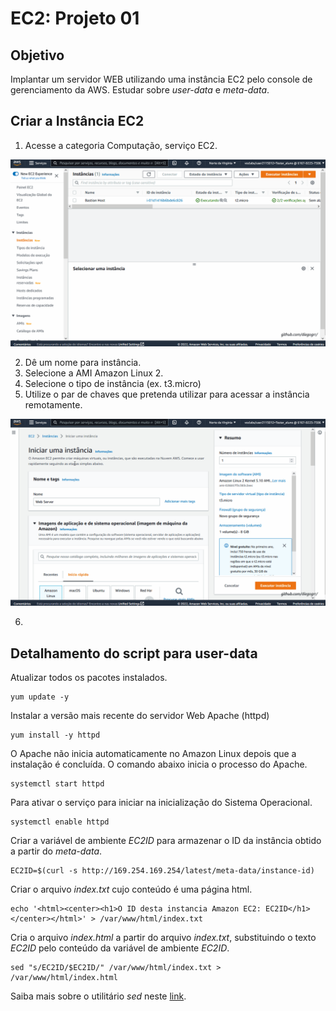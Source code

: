 # EC2: Projeto 01

## Objetivo
Implantar um servidor WEB utilizando uma instância EC2 pelo console de gerenciamento da AWS. Estudar sobre _user-data_ e _meta-data_.

## Criar a Instância EC2
1. Acesse a categoria Computação, serviço EC2.

![im01](https://github.com/diegogrr/sdi_aws/blob/43a0cadb893caa18f10a72edef71cef0d7b1f21f/EC2/ec2_p01_WebServer/assets/ec2_p01_img_01.gif)

2. Dê um nome para instância. 
3. Selecione a AMI Amazon Linux 2.
4. Selecione o tipo de instância (ex. t3.micro) 
5. Utilize o par de chaves que pretenda utilizar para acessar a instância remotamente.

![im02](https://github.com/diegogrr/sdi_aws/blob/a384e0fedf906ebdbdf6fc3adfdeb1cb8c9c8025/EC2/ec2_p01_WebServer/assets/ec2_p01_img_02.gif)

6. 

## Detalhamento do script para user-data
Atualizar todos os pacotes instalados.
```shell
yum update -y
```
Instalar a versão mais recente do servidor Web Apache (httpd)
```shell
yum install -y httpd
```
O Apache não inicia automaticamente no Amazon Linux depois que a instalação é concluída. O comando abaixo inicia o processo do Apache.
```shell
systemctl start httpd
```
Para ativar o serviço para iniciar na inicialização do Sistema Operacional.
```shell
systemctl enable httpd
```
Criar a variável de ambiente *EC2ID* para armazenar o ID da instância obtido a partir do _meta-data_.
```shell
EC2ID=$(curl -s http://169.254.169.254/latest/meta-data/instance-id)
```
Criar o arquivo *index.txt* cujo conteúdo é uma página html.
```shell
echo '<html><center><h1>O ID desta instancia Amazon EC2: EC2ID</h1></center></html>' > /var/www/html/index.txt
```
Cria o arquivo *index.html* a partir do arquivo *index.txt*, substituindo o texto *EC2ID* pelo conteúdo da variável de ambiente *EC2ID*.
```shell
sed "s/EC2ID/$EC2ID/" /var/www/html/index.txt > /var/www/html/index.html
```
Saiba mais sobre o utilitário *sed* neste [link](https://man7.org/linux/man-pages/man1/sed.1p.html).
